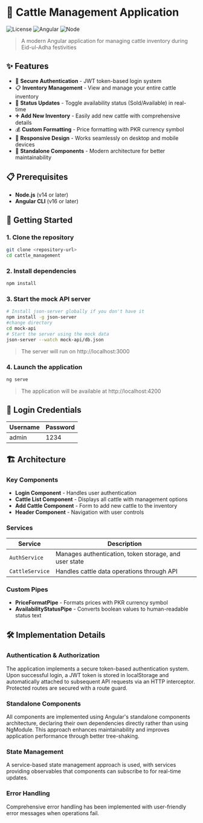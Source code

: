 # 🐂 Cattle Management Application

![License](https://img.shields.io/badge/license-MIT-blue.svg)
![Angular](https://img.shields.io/badge/Angular-v16+-dd0031.svg)
![Node](https://img.shields.io/badge/Node-v14+-339933.svg)

> A modern Angular application for managing cattle inventory during Eid-ul-Adha festivities

## ✨ Features

- 🔐 **Secure Authentication** - JWT token-based login system
- 📋 **Inventory Management** - View and manage your entire cattle inventory
- 🔄 **Status Updates** - Toggle availability status (Sold/Available) in real-time
- ➕ **Add New Inventory** - Easily add new cattle with comprehensive details
- 💰 **Custom Formatting** - Price formatting with PKR currency symbol
- 📱 **Responsive Design** - Works seamlessly on desktop and mobile devices
- 🧩 **Standalone Components** - Modern architecture for better maintainability

## 📋 Prerequisites

- **Node.js** (v14 or later)
- **Angular CLI** (v16 or later)

## 🚀 Getting Started

### 1. Clone the repository

```bash
git clone <repository-url>
cd cattle_management
```

### 2. Install dependencies

```bash
npm install
```

### 3. Start the mock API server

```bash
# Install json-server globally if you don't have it
npm install -g json-server
#change directory
cd mock-api
# Start the server using the mock data
json-server --watch mock-api/db.json
```

> The server will run on http://localhost:3000

### 4. Launch the application

```bash
ng serve
```

> The application will be available at http://localhost:4200

## 🔑 Login Credentials

| Username | Password |
|----------|----------|
| admin    | 1234     |

## 🏗️ Architecture

### Key Components

- **Login Component** - Handles user authentication
- **Cattle List Component** - Displays all cattle with management options
- **Add Cattle Component** - Form to add new cattle to the inventory
- **Header Component** - Navigation with user controls

### Services

| Service | Description |
|---------|-------------|
| `AuthService` | Manages authentication, token storage, and user state |
| `CattleService` | Handles cattle data operations through API |

### Custom Pipes

- **PriceFormatPipe** - Formats prices with PKR currency symbol
- **AvailabilityStatusPipe** - Converts boolean values to human-readable status text

## 🛠️ Implementation Details

### Authentication & Authorization

The application implements a secure token-based authentication system. Upon successful login, a JWT token is stored in localStorage and automatically attached to subsequent API requests via an HTTP interceptor. Protected routes are secured with a route guard.

### Standalone Components

All components are implemented using Angular's standalone components architecture, declaring their own dependencies directly rather than using NgModule. This approach enhances maintainability and improves application performance through better tree-shaking.

### State Management

A service-based state management approach is used, with services providing observables that components can subscribe to for real-time updates.

### Error Handling

Comprehensive error handling has been implemented with user-friendly error messages when operations fail.

